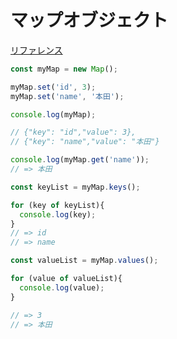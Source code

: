 # マップオブジェクト

[リファレンス](https://developer.mozilla.org/ja/docs/Web/JavaScript/Reference/Global_Objects/Map)
```javascript
const myMap = new Map();

myMap.set('id', 3);
myMap.set('name', '本田');

console.log(myMap);

// {"key": "id","value": 3},
// {"key": "name","value": "本田"}

console.log(myMap.get('name'));
// => 本田

const keyList = myMap.keys();

for (key of keyList){
  console.log(key);
}
// => id
// => name

const valueList = myMap.values();

for (value of valueList){
  console.log(value);
}

// => 3
// => 本田

```

